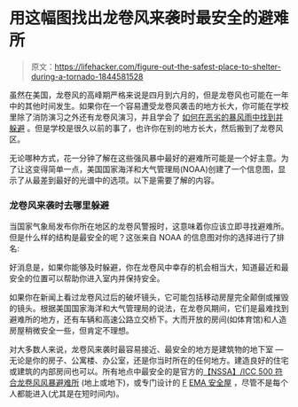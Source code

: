 # 用这幅图找出龙卷风来袭时最安全的避难所

> 原文：<https://lifehacker.com/figure-out-the-safest-place-to-shelter-during-a-tornado-1844581528>

虽然在美国，龙卷风的高峰期严格来说是四月到六月的，但是龙卷风也可能在一年中的其他时间发生。如果你在一个容易遭受龙卷风袭击的地方长大，你可能在学校里除了消防演习之外还有龙卷风演习，并且学会了 [如何在恶劣的暴风雨中找到并躲避](https://lifehacker.com/how-to-stay-safe-during-a-tornado-1825832242) 。但是学校是很久以前的事了，也许你在别的地方长大，然后搬到了龙卷风区。



无论哪种方式，花一分钟了解在这些强风暴中最好的避难所可能是一个好主意。为了让这变得简单一点，美国国家海洋和大气管理局(NOAA)创建了一个信息图，显示了从最差到最好的光谱中的选项。以下是需要了解的内容。

### 龙卷风来袭时去哪里躲避

当国家气象局发布你所在地区的龙卷风警报时，这意味着你应该立即寻找避难所。但是什么样的结构是最安全的呢？这张来自 NOAA 的信息图对你的选择进行了排名:

好消息是，如果你能够及时躲避，你在龙卷风中幸存的机会相当大，知道最近和最安全的位置可以帮助你进入室内并保持安全。

如果你在新闻上看过龙卷风过后的破坏镜头，它可能包括移动房屋完全颠倒或摧毁的镜头。根据美国国家海洋和大气管理局的说法，在龙卷风期间，它们是最难找到避难所的地方，还有车辆和高速公路立交桥下。大而开放的房间(如体育馆)和人造房屋稍微安全一些，但肯定不理想。

对大多数人来说，龙卷风来袭时最容易接近、最安全的地方是建筑物的地下室 — 无论是你的房子、公寓楼、办公室，还是你当时所在的任何地方。建造良好的住宅或建筑的内部房间也可以。所有地点中最安全的是官方的[【NSSA】/ICC 500 符合龙卷风风暴避难所](https://www.fema.gov/media-library-data/1444388800229-0902a12ce6670c6f96d8419c7464ca67/Highlights_of_ICC_500.pdf) (地上或地下)，或专门设计的 [F](https://www.fema.gov/emergency-managers/risk-management/safe-rooms) [EMA 安全屋](https://www.fema.gov/emergency-managers/risk-management/safe-rooms) ，尽管不是每个人都能进入(尤其是在短时间内)。